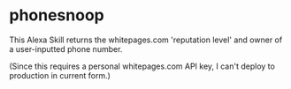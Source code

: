 # phonesnoop
This Alexa Skill returns the whitepages.com 'reputation level' and owner of a user-inputted phone number.

(Since this requires a personal whitepages.com API key, I can't deploy to production in current form.)
